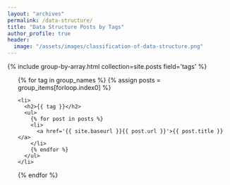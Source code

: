 ```yaml
---
layout: "archives"
permalink: /data-structure/
title: "Data Structure Posts by Tags"
author_profile: true
header:
  image: "/assets/images/classification-of-data-structure.png"
---
```


{% include group-by-array.html collection=site.posts field='tags' %}

<ul>
  {% for tag in group_names %}
    {% assign posts = group_items[forloop.index0] %}

    <li>
      <h2>{{ tag }}</h2>
      <ul>
        {% for post in posts %}
        <li>
          <a href='{{ site.baseurl }}{{ post.url }}'>{{ post.title }}</a>
        </li>
        {% endfor %}
      </ul>
    </li>
  {% endfor %}
</ul>
